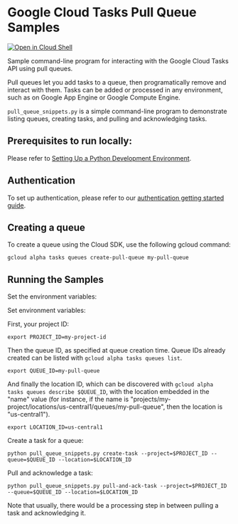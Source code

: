 # Google Cloud Tasks Pull Queue Samples

[![Open in Cloud Shell][shell_img]][shell_link]

[shell_img]: http://gstatic.com/cloudssh/images/open-btn.png
[shell_link]: https://console.cloud.google.com/cloudshell/open?git_repo=https://github.com/GoogleCloudPlatform/python-docs-samples&page=editor&open_in_editor=tasks/README.md

Sample command-line program for interacting with the Google Cloud Tasks API
using pull queues.

Pull queues let you add tasks to a queue, then programatically remove and
interact with them. Tasks can be added or processed in any environment,
such as on Google App Engine or Google Compute Engine.

`pull_queue_snippets.py` is a simple command-line program to demonstrate listing queues,
 creating tasks, and pulling and acknowledging tasks.

## Prerequisites to run locally:

Please refer to [Setting Up a Python Development Environment](https://cloud.google.com/python/setup).

## Authentication

To set up authentication, please refer to our
[authentication getting started guide](https://cloud.google.com/docs/authentication/getting-started).

## Creating a queue

To create a queue using the Cloud SDK, use the following gcloud command:

    gcloud alpha tasks queues create-pull-queue my-pull-queue

## Running the Samples

Set the environment variables:

Set environment variables:

First, your project ID:

    export PROJECT_ID=my-project-id

Then the queue ID, as specified at queue creation time. Queue IDs already
created can be listed with `gcloud alpha tasks queues list`.

    export QUEUE_ID=my-pull-queue

And finally the location ID, which can be discovered with
`gcloud alpha tasks queues describe $QUEUE_ID`, with the location embedded in
the "name" value (for instance, if the name is
"projects/my-project/locations/us-central1/queues/my-pull-queue", then the
location is "us-central1").

    export LOCATION_ID=us-central1

Create a task for a queue:

    python pull_queue_snippets.py create-task --project=$PROJECT_ID --queue=$QUEUE_ID --location=$LOCATION_ID

Pull and acknowledge a task:

    python pull_queue_snippets.py pull-and-ack-task --project=$PROJECT_ID --queue=$QUEUE_ID --location=$LOCATION_ID

Note that usually, there would be a processing step in between pulling a task and acknowledging it.

